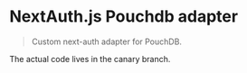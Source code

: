 # NextAuth.js Pouchdb adapter

> Custom next-auth adapter for PouchDB.

The actual code lives in the canary branch.